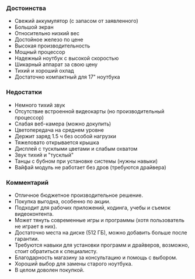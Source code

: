 ### **Достоинства**

- Свежий аккумулятор (с запасом от заявленного)
- Большой экран
- Относительно низкий вес
- Достойное железо по цене
- Высокая производительность
- Мощный процессор
- Надежный ноутбук с высокой скоростью
- Шикарный аппарат за свою цену
- Тихий и хороший охлад
- Достаточно компактный для 17" ноутбука

### **Недостатки**

- Немного тихий звук
- Отсутствие встроенной видеокарты (но производительный процессор)
- Слабая веб-камера (можно докупить)
- Цветопередача на среднем уровне
- Держит заряд 1.5 ч без особой нагрузки
- Тяжеловато открывается крышка
- Дисплей с тусклыми цветами и слабым охватом
- Звук тихий и "тусклый"
- Танцы с бубном при установке системы (нужны навыки)
- Вайфай модуль не работает без дров (требуются драйвера)

### **Комментарий**

- Отличное бюджетное производительное решение.
- Покупка выгодна, особенно по акции.
- Подходит для рабочих приложений, кодинга, учебы и съемок видеоконтента.
- Может тянуть современные игры и программы (хотя пользователь не играет в них).
- Достаточно места на диске (512 ГБ), можно добавить больше после гарантии.
- Требуются навыки для установки программ и драйверов, возможно, стоит обратиться к специалисту.
- Благодарность магазину за консультацию и помощь с выбором.
- Хороший выбор для замены старого ноутбука.
- В целом доволен покупкой.